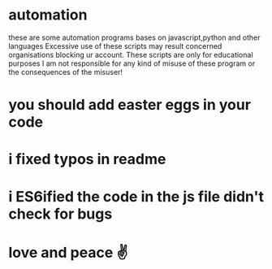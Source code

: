 # automation
these are some automation programs bases on javascript,python and other languages
Excessive use of these scripts may result concerned organisations blocking ur account. These scripts are only for educational purposes
I am not responsible for any kind of misuse of these program or the consequences of the misuser!

# you should add easter eggs in your code
# i fixed typos in readme
# i ES6ified the code in the js file didn't check for bugs
# love and peace ✌️
